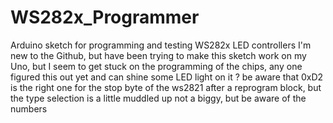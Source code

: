 WS282x_Programmer
=================

Arduino sketch for programming and testing WS282x LED controllers
I'm new to the Github, but have been trying to make this sketch work on my Uno, but I seem to get stuck on the programming
of the chips, any one figured this out yet and can shine some LED light on it ? 
be aware that 0xD2 is the right one for the stop byte of the ws2821 after a reprogram block, but the type selection is a little muddled up 
not a biggy, but be aware of the numbers

